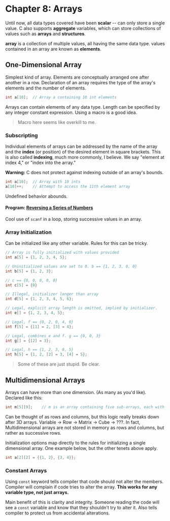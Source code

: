 # Chapter 8: Arrays
Until now, all data types covered have been **scalar** -- can only store a single
value. C also supports **aggregate** variables, which can store collections of
values such as **arrays** and **structures**.

**array** is a collection of multiple values, all having the same data type. values
contained in an array are known as **elements**.

## One-Dimensional Array
Simplest kind of array. Elements are conceptually arranged one after another in
a row. Declaration of an array requires the type of the array's elements and
the number of elements.
```c
int a[10];  // Array a containing 10 int elements
```
Arrays can contain elements of any data type. Length can be specified by any
integer constant expression. Using a macro is a good idea.

> Macro here seems like overkill to me.

### Subscripting
Individual elements of arrays can be addressed by the name of the array and the
**index** (or position) of the desired element in square brackets. This is also
called **indexing**, much more commonly, I believe. We say "element at index 4,"
or "index into the array."

**Warning:** C does not protect against indexing outside of an array's bounds.

```c
int a[10];  // Array with 10 ints
a[10]++;    // Attempt to access the 11th element array
```
Undefined behavior abounds.

#### Program: [Reversing a Series of Numbers](./programs/reverse_array.c)
Cool use of `scanf` in a loop, storing successive values in an array.

### Array Initialization
Can be initialized like any other variable. Rules for this can be tricky.
```c
// Array is fully initialized with values provided
int a[5] = {1, 2, 3, 4, 5};

// Uninitialized values are set to 0. b == {1, 2, 3, 0, 0}
int b[5] = {1, 2, 3};

// c == {0, 0, 0, 0, 0}
int c[5] = {0}

// Illegal, initializer longer than array
int d[5] = {1, 2, 3, 4, 5, 6};

// Legal, explicit array length is omitted, implied by initializer.
int e[] = {1, 2, 3, 4, 5};

// Legal, f == {0, 2, 0, 4, 0}
int f[5] = {[1] = 2, [3] = 4};

// Legal, combines e and f. g == {0, 0, 3}
int g[] = {[2] = 3};

// Legal, h == {1, 2, 3, 0, 5}
int h[5] = {1, 2, [2] = 3, [4] = 5};
```

> Some of these are just stupid. Be clear.

## Multidimensional Arrays
Arrays can have more than one dimension. (As many as you'd like). Declared like
this:

```c
int m[5][9];    // m is an array containing five sub-arrays, each with 9 integers
```

Can be thought of as rows and columns, but this logic really breaks down after
3D arrays. Variable -> Row -> Matrix -> Cube -> ???. In fact, Multidimensional arrays are not stored in memory as rows and columns, but rather as successive rows.

Initialization options map directly to the rules for initializing a single dimensional array. One example below, but the other tenets above apply.

```c
int a[2][2] = {{1, 2}, {3, 4}};
```

### Constant Arrays
Using `const` keyword tells compiler that code should not alter the members.
Compiler will complain if code tries to alter the array. **This works for any variable type, not just arrays.**

Main benefit of this is clarity and integrity. Someone reading the code will see
a `const` variable and know that they shouldn't try to alter it. Also tells
compiler to protect us from accidental alterations.
